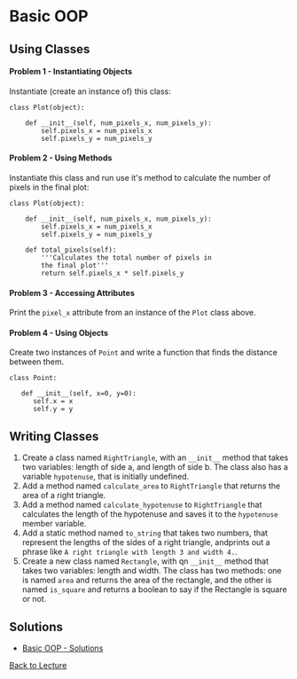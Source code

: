 # Basic OOP

## Using Classes

#### Problem 1 - Instantiating Objects

Instantiate (create an instance of) this class:

    class Plot(object):
    
        def __init__(self, num_pixels_x, num_pixels_y):
            self.pixels_x = num_pixels_x
            self.pixels_y = num_pixels_y

#### Problem 2 - Using Methods

Instantiate this class and run use it's method to calculate the number of pixels in the final plot:

    class Plot(object):
    
        def __init__(self, num_pixels_x, num_pixels_y):
            self.pixels_x = num_pixels_x
            self.pixels_y = num_pixels_y

        def total_pixels(self):
            '''Calculates the total number of pixels in
            the final plot'''
            return self.pixels_x * self.pixels_y

#### Problem 3 - Accessing Attributes

Print the `pixel_x` attribute from an instance of the `Plot` class above.

#### Problem 4 - Using Objects

Create two instances of `Point` and write a function that finds the distance between them.

    class Point:
    
       def __init__(self, x=0, y=0):
          self.x = x
          self.y = y

## Writing Classes

1. Create a class named `RightTriangle`, with an `__init__` method that takes two variables: length of side a, and length of side b. The class also has a variable `hypotenuse`, that is initially undefined.
2. Add a method named `calculate_area` to `RightTriangle` that returns the area of a right triangle.
3. Add a method named `calculate_hypotenuse` to `RightTriangle` that calculates the length of the hypotenuse and saves it to the `hypotenuse` member variable.
4. Add a static method named `to_string` that takes two numbers, that represent the lengths of the sides of a right triangle, andprints out a phrase like `A right triangle with length 3 and width 4.`.
5. Create a new class named `Rectangle`, with qn `__init__` method that takes two variables: length and width. The class has two methods: one is named `area` and returns the area of the rectangle, and the other is named `is_square` and returns a boolean to say if the Rectangle is square or not.

## Solutions

 * [Basic OOP - Solutions](problem_set_1_solutions.md)

[Back to Lecture](lecture_06.md)
